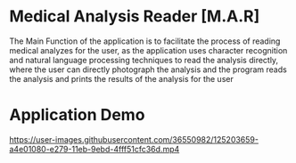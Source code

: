 # Medical Analysis Reader [M.A.R]

The Main Function of the application is to facilitate the process of reading medical analyzes for the user, as the application uses character recognition and natural language processing techniques to read the analysis directly, where the user can directly photograph the analysis and the program reads the analysis and prints the results of the analysis for the user


# Application Demo

https://user-images.githubusercontent.com/36550982/125203659-a4e01080-e279-11eb-9ebd-4fff51cfc36d.mp4
